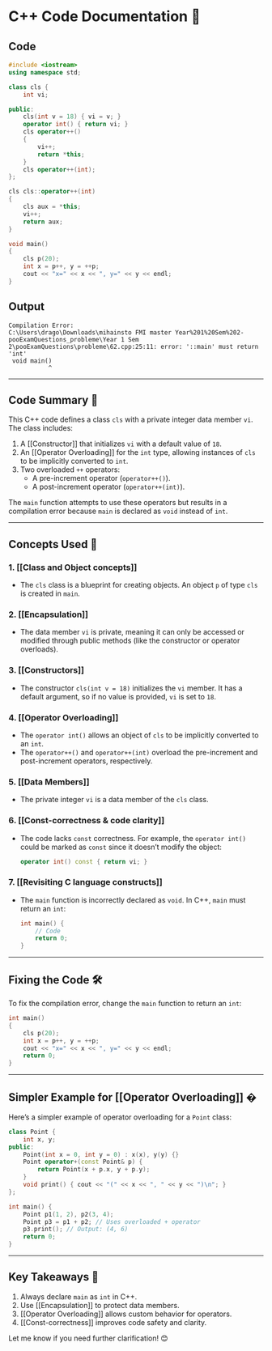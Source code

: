 # C++ Code Documentation 📄

## Code
```cpp
#include <iostream>
using namespace std;

class cls {
    int vi;

public:
    cls(int v = 18) { vi = v; }
    operator int() { return vi; }
    cls operator++()
    {
        vi++;
        return *this;
    }
    cls operator++(int);
};

cls cls::operator++(int)
{
    cls aux = *this;
    vi++;
    return aux;
}

void main()
{
    cls p(20);
    int x = p++, y = ++p;
    cout << "x=" << x << ", y=" << y << endl;
}
```

## Output
```
Compilation Error:
C:\Users\drago\Downloads\mihainsto FMI master Year%201%20Sem%202-pooExamQuestions_probleme\Year 1 Sem 2\pooExamQuestions\probleme\62.cpp:25:11: error: '::main' must return 'int'
 void main()
           ^
```

---

## Code Summary 📝

This C++ code defines a class `cls` with a private integer data member `vi`. The class includes:
1. A [[Constructor]] that initializes `vi` with a default value of `18`.
2. An [[Operator Overloading]] for the `int` type, allowing instances of `cls` to be implicitly converted to `int`.
3. Two overloaded `++` operators:
   - A pre-increment operator (`operator++()`).
   - A post-increment operator (`operator++(int)`).

The `main` function attempts to use these operators but results in a compilation error because `main` is declared as `void` instead of `int`.

---

## Concepts Used 🧠

### 1. [[Class and Object concepts]]
- The `cls` class is a blueprint for creating objects. An object `p` of type `cls` is created in `main`.

### 2. [[Encapsulation]]
- The data member `vi` is private, meaning it can only be accessed or modified through public methods (like the constructor or operator overloads).

### 3. [[Constructors]]
- The constructor `cls(int v = 18)` initializes the `vi` member. It has a default argument, so if no value is provided, `vi` is set to `18`.

### 4. [[Operator Overloading]]
- The `operator int()` allows an object of `cls` to be implicitly converted to an `int`.
- The `operator++()` and `operator++(int)` overload the pre-increment and post-increment operators, respectively.

### 5. [[Data Members]]
- The private integer `vi` is a data member of the `cls` class.

### 6. [[Const-correctness & code clarity]]
- The code lacks `const` correctness. For example, the `operator int()` could be marked as `const` since it doesn’t modify the object:
  ```cpp
  operator int() const { return vi; }
  ```

### 7. [[Revisiting C language constructs]]
- The `main` function is incorrectly declared as `void`. In C++, `main` must return an `int`:
  ```cpp
  int main() {
      // Code
      return 0;
  }
  ```

---

## Fixing the Code 🛠️

To fix the compilation error, change the `main` function to return an `int`:
```cpp
int main()
{
    cls p(20);
    int x = p++, y = ++p;
    cout << "x=" << x << ", y=" << y << endl;
    return 0;
}
```

---

## Simpler Example for [[Operator Overloading]] �

Here’s a simpler example of operator overloading for a `Point` class:
```cpp
class Point {
    int x, y;
public:
    Point(int x = 0, int y = 0) : x(x), y(y) {}
    Point operator+(const Point& p) {
        return Point(x + p.x, y + p.y);
    }
    void print() { cout << "(" << x << ", " << y << ")\n"; }
};

int main() {
    Point p1(1, 2), p2(3, 4);
    Point p3 = p1 + p2; // Uses overloaded + operator
    p3.print(); // Output: (4, 6)
    return 0;
}
```

---

## Key Takeaways 🚀
1. Always declare `main` as `int` in C++.
2. Use [[Encapsulation]] to protect data members.
3. [[Operator Overloading]] allows custom behavior for operators.
4. [[Const-correctness]] improves code safety and clarity.

Let me know if you need further clarification! 😊